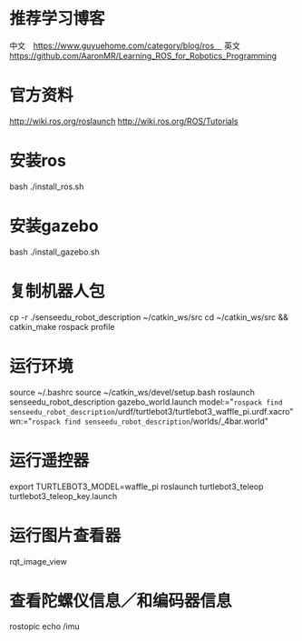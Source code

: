 # 推荐学习博客
中文　https://www.guyuehome.com/category/blog/ros　
英文　https://github.com/AaronMR/Learning_ROS_for_Robotics_Programming
# 官方资料
http://wiki.ros.org/roslaunch
http://wiki.ros.org/ROS/Tutorials


# 安装ros
bash ./install_ros.sh
# 安装gazebo
bash ./install_gazebo.sh

# 复制机器人包
cp -r ./senseedu_robot_description ~/catkin_ws/src
cd ~/catkin_ws/src && catkin_make
rospack profile

# 运行环境
source ~/.bashrc
source ~/catkin_ws/devel/setup.bash
roslaunch senseedu_robot_description gazebo_world.launch model:="`rospack find senseedu_robot_description`/urdf/turtlebot3/turtlebot3_waffle_pi.urdf.xacro" wn:="`rospack find senseedu_robot_description`/worlds/_4bar.world"

# 运行遥控器
export TURTLEBOT3_MODEL=waffle_pi
roslaunch turtlebot3_teleop turtlebot3_teleop_key.launch

# 运行图片查看器
rqt_image_view

# 查看陀螺仪信息／和编码器信息
rostopic echo /imu
